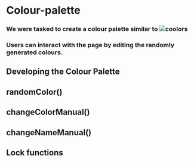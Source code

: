 # Colour-palette

### We were tasked to create a colour palette similar to ![coolors](https://coolors.co/e4fde1-8acb88-648381-575761-ffbf46)

### Users can interact with the page by editing the randomly generated colours. 

## Developing the Colour Palette

## randomColor()

## changeColorManual()

## changeNameManual()

## Lock functions
